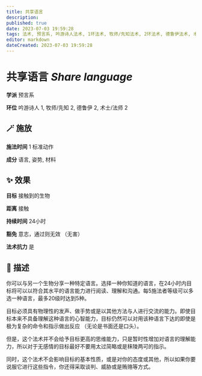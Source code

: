 ```yaml
---
title: 共享语言
description: 
published: true
date: 2023-07-03 19:59:28
tags: 法术, 预言系, 吟游诗人法术, 1环法术, 牧师/先知法术, 2环法术, 德鲁伊法术, 术士/法师法术
editor: markdown
dateCreated: 2023-07-03 19:59:28
---
```


# **共享语言** *Share language*

**学派** 预言系 

**环位** 吟游诗人 1, 牧师/先知 2, 德鲁伊 2, 术士/法师 2

## 🪄 施放

**施法时间** 1 标准动作

**成分** 语言, 姿势, 材料

## ✨ 效果 

**目标** 接触到的生物 

**距离** 接触  

**持续时间** 24小时 

**豁免** 意志，通过则无效 （无害）

**法术抗力** 是

## 📖 描述

你可以与另一个生物分享一种特定语言。选择一种你知道的语言，在24小时内目标将可以以符合其水平的语言能力进行阅读、理解和沟通。每5施法者等级可以多选一种语言，最多20级时达到5种。

目标必须具有物理性的发声、做手势或是以其他方法与人进行交流的能力。即使目标本来不具备理解这种语言的心智能力，目标仍然可以对用该种语言下达的即使是极为复杂的命令和指示做出反应 （无论是书面还是口头）。

但是，这个法术并不会给予目标更高的思维能力，只是暂时性增加对语言的理解能力，所以对于无感情的目标最好不要用太过简略或是秣陵两可的指示。

同时，这个法术不会影响目标的基本性质，或是对你的态度或其他，所以如果你要说服它进行这些指令，你还得采取谈判、威胁或是贿赂等方式。
    